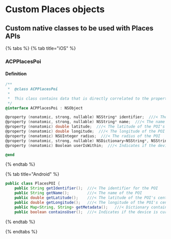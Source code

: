 # Custom Places objects

## Custom native classes to be used with Places APIs

{% tabs %}
{% tab title="iOS" %}

### ACPPlacesPoi

#### Definition

```objective-c
/**
 *  @class ACPPlacesPoi
 *
 *  This class contains data that is directly correlated to the properties maintained by the Adobe Places Database.
 */
@interface ACPPlacesPoi : NSObject

@property (nonatomic, strong, nullable) NSString* identifier;  ///< The identifier for the POI
@property (nonatomic, strong, nullable) NSString* name;  ///< The name of the POI
@property (nonatomic) double latitude;  ///< The latitude of the POI's center
@property (nonatomic) double longitude;  ///< The longitude of the POI's center
@property (nonatomic) NSUInteger radius;  ///< The radius of the POI
@property (nonatomic, strong, nullable) NSDictionary<NSString*, NSString*>* metaData;  ///< Dictionary containing meta data for the POI
@property (nonatomic) Boolean userIsWithin;  ///< Indicates if the device is currently inside of this POI

@end
```
{% endtab %}

{% tab title="Android" %}

```java
public class PlacesPOI {
    public String getIdentifier();  ///< The identifier for the POI
    public String getName(); 		///< The name of the POI
	public double getLatitude();	///< The latitude of the POI's center
	public double getLongitude();	///< The longitude of the POI's center
	public Map<String, String> getMetadata();	///< Dictionary containing meta data for the POI
    public boolean containsUser();  ///< Indicates if the device is currently inside of this POI
```

{% endtab %}

{% endtabs %}

